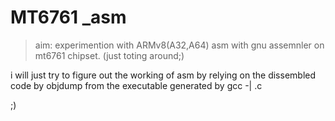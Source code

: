 # MT6761 _asm

> aim:
> experimention with ARMv8(A32,A64) asm with gnu assemnler on mt6761 chipset.
>(just toting around;)

i will just try to figure out the working of asm
by relying on the  dissembled code by objdump
from the executable generated by gcc -| .c

;)  
 
